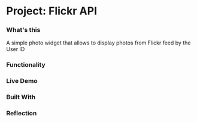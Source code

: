 # Project: Flickr API

### What's this

A simple photo widget that allows to display photos from Flickr feed by the User ID

### Functionality

### Live Demo

### Built With

### Reflection
